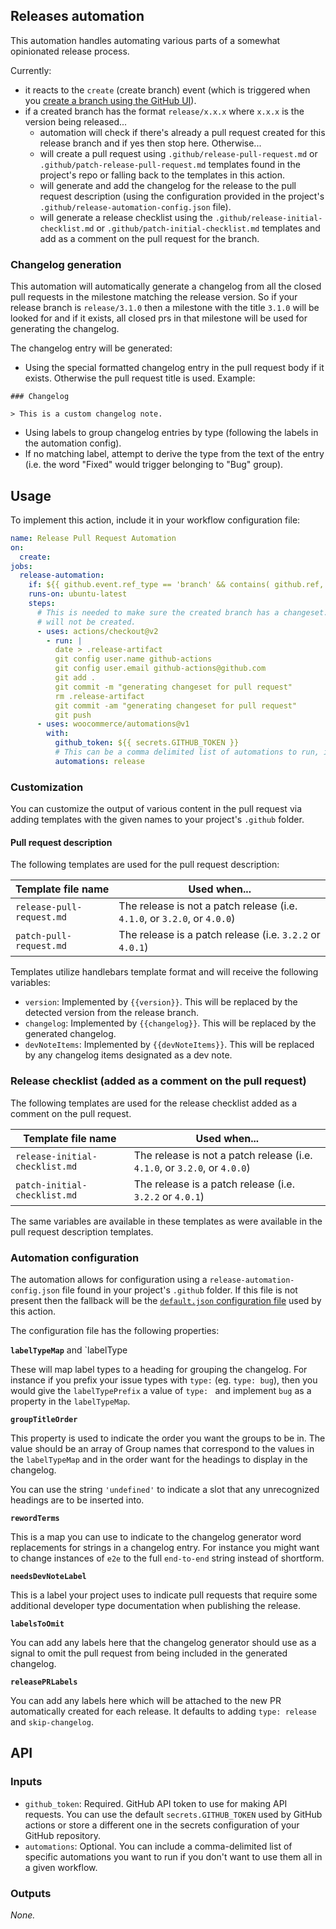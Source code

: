 ## Releases automation

This automation handles automating various parts of a somewhat opinionated release process.

Currently:

- it reacts to the `create` (create branch) event (which is triggered when you [create a branch using the GitHub UI](https://docs.github.com/en/github/collaborating-with-issues-and-pull-requests/creating-and-deleting-branches-within-your-repository#creating-a-branch)).
- if a created branch has the format `release/x.x.x` where `x.x.x` is the version being released...
  - automation will check if there's already a pull request created for this release branch and if yes then stop here. Otherwise...
  - will create a pull request using `.github/release-pull-request.md` or `.github/patch-release-pull-request.md` templates found in the project's repo or falling back to the templates in this action.
  - will generate and add the changelog for the release to the pull request description (using the configuration provided in the project's `.github/release-automation-config.json` file).
  - will generate a release checklist using the `.github/release-initial-checklist.md` or `.github/patch-initial-checklist.md` templates and add as a comment on the pull request for the branch.
  
### Changelog generation

This automation will automatically generate a changelog from all the closed pull requests in the milestone matching the release version. So if your release branch is `release/3.1.0` then a milestone with the title `3.1.0` will be looked for and if it exists, all closed prs in that milestone will be used for generating the changelog.

The changelog entry will be generated:

- Using the special formatted changelog entry in the pull request body if it exists. Otherwise the pull request title is used. Example:

```
### Changelog

> This is a custom changelog note.
```

- Using labels to group changelog entries by type (following the labels in the automation config).
- If no matching label, attempt to derive the type from the text of the entry (i.e. the word "Fixed" would trigger belonging to "Bug" group). 

## Usage

To implement this action, include it in your workflow configuration file:

```yaml
name: Release Pull Request Automation
on:
  create:
jobs:
  release-automation:
    if: ${{ github.event.ref_type == 'branch' && contains( github.ref, 'release/' ) }}
    runs-on: ubuntu-latest
    steps:
      # This is needed to make sure the created branch has a changeset. Otherwise the pull request
      # will not be created.
      - uses: actions/checkout@v2
        - run: |
          date > .release-artifact
          git config user.name github-actions
          git config user.email github-actions@github.com
          git add .
          git commit -m "generating changeset for pull request"
          rm .release-artifact
          git commit -am "generating changeset for pull request"
          git push
      - uses: woocommerce/automations@v1
        with:
          github_token: ${{ secrets.GITHUB_TOKEN }}
          # This can be a comma delimited list of automations to run, in this case we're just executing release
          automations: release
```

### Customization

You can customize the output of various content in the pull request via adding templates with the given names to your project's `.github` folder.

#### Pull request description

The following templates are used for the pull request description:

| Template file name | Used when... |
| ------------------ | ------------ |
| `release-pull-request.md` | The release is not a patch release (i.e. `4.1.0`, or `3.2.0`, or `4.0.0`)
| `patch-pull-request.md` | The release is a patch release (i.e. `3.2.2` or `4.0.1`)

Templates utilize handlebars template format and will receive the following variables:

- `version`: Implemented by `{{version}}`. This will be replaced by the detected version from the release branch.
- `changelog`: Implemented by `{{changelog}}`. This will be replaced by the generated changelog.
- `devNoteItems`: Implemented by `{{devNoteItems}}`. This will be replaced by any changelog items designated as a dev note.

### Release checklist (added as a comment on the pull request)

The following templates are used for the release checklist added as a comment on the pull request.

| Template file name | Used when... |
| ------------------ | ------------ |
| `release-initial-checklist.md` | The release is not a patch release (i.e. `4.1.0`, or `3.2.0`, or `4.0.0`)
| `patch-initial-checklist.md` | The release is a patch release (i.e. `3.2.2` or `4.0.1`)

The same variables are available in these templates as were available in the pull request description templates.

### Automation configuration

The automation allows for configuration using a `release-automation-config.json` file found in your project's `.github` folder. If this file is not present then the fallback will be the [`default.json` configuration file](./config/default.json) used by this action.

The configuration file has the following properties:

**`labelTypeMap`** and `labelType

These will map label types to a heading for grouping the changelog. For instance if you prefix your issue types with `type:` (eg. `type: bug`), then you would give the `labelTypePrefix` a value of `type: ` and implement `bug` as a property in the `labelTypeMap`.

**`groupTitleOrder`**

This property is used to indicate the order you want the groups to be in. The value should be an array of Group names that correspond to the values in the `labelTypeMap` and in the order want for the headings to display in the changelog.

You can use the string `'undefined'` to indicate a slot that any unrecognized headings are to be inserted into.

**`rewordTerms`**

This is a map you can use to indicate to the changelog generator word replacements for strings in a changelog entry. For instance you might want to change instances of `e2e` to the full `end-to-end` string instead of shortform.

**`needsDevNoteLabel`**

This is a label your project uses to indicate pull requests that require some additional developer type documentation when publishing the release.

**`labelsToOmit`**

You can add any labels here that the changelog generator should use as a signal to omit the pull request from being included in the generated changelog.

**`releasePRLabels`**

You can add any labels here which will be attached to the new PR automatically created for each release. It defaults to adding `type: release` and `skip-changelog`.

## API

### Inputs

- `github_token`: Required. GitHub API token to use for making API requests. You can use the default `secrets.GITHUB_TOKEN` used by GitHub actions or store a different one in the secrets configuration of your GitHub repository.
- `automations`: Optional. You can include a comma-delimited list of specific automations you want to run if you don't want to use them all in a given workflow.

### Outputs

_None._